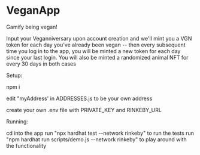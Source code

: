 # VeganApp

Gamify being vegan!

Input your Veganniversary upon account creation and we'll mint you a VGN token for each day you've already been vegan -- then every subsequent time you log in to the app, you will be minted a new token for each day since your last login.
  You will also be minted a randomized animal NFT for every 30 days in both cases
  
Setup:

npm i

edit "myAddress' in ADDRESSES.js to be your own address

create your own .env file with PRIVATE_KEY and RINKEBY_URL

Running:

cd into the app
run "npx hardhat test --network rinkeby" to run the tests
run "npm hardhat run scripts/demo.js --network rinkeby" to play around with the functionality

